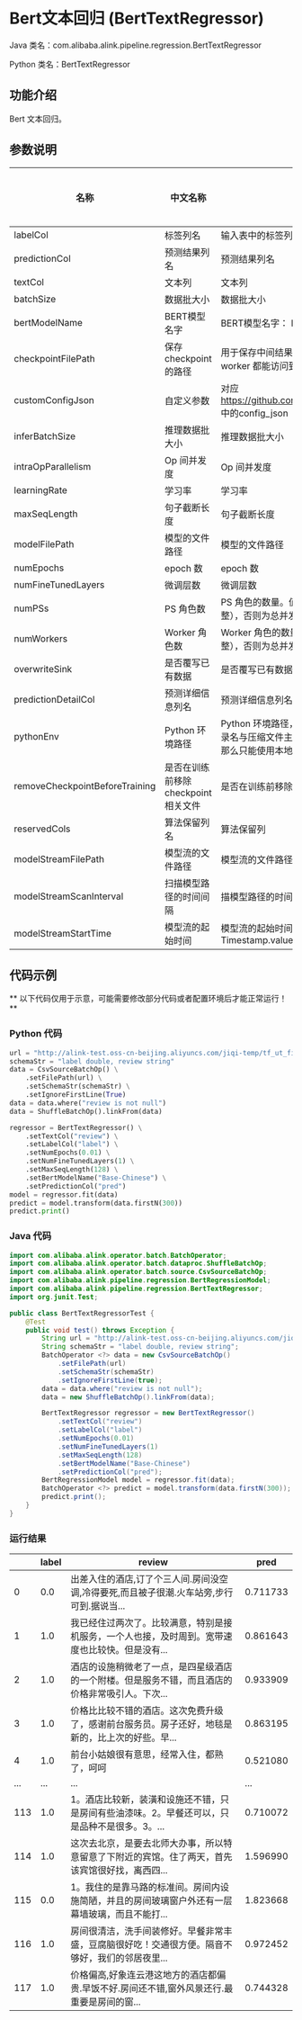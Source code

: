 # Bert文本回归 (BertTextRegressor)
Java 类名：com.alibaba.alink.pipeline.regression.BertTextRegressor

Python 类名：BertTextRegressor


## 功能介绍

Bert 文本回归。

## 参数说明

| 名称 | 中文名称 | 描述 | 类型 | 是否必须？ | 取值范围 | 默认值 |
| --- | --- | --- | --- | --- | --- | --- |
| labelCol | 标签列名 | 输入表中的标签列名 | String | ✓ |  |  |
| predictionCol | 预测结果列名 | 预测结果列名 | String | ✓ |  |  |
| textCol | 文本列 | 文本列 | String | ✓ |  |  |
| batchSize | 数据批大小 | 数据批大小 | Integer |  |  | 32 |
| bertModelName | BERT模型名字 | BERT模型名字： Base-Chinese,Base-Multilingual-Cased,Base-Uncased,Base-Cased | String |  |  | "Base-Chinese" |
| checkpointFilePath | 保存 checkpoint 的路径 | 用于保存中间结果的路径，将作为 TensorFlow 中 `Estimator` 的 `model_dir` 传入，需要为所有 worker 都能访问到的目录 | String |  |  | null |
| customConfigJson | 自定义参数 | 对应 https://github.com/alibaba/EasyTransfer/blob/master/easytransfer/app_zoo/app_config.py 中的config_json | String |  |  |  |
| inferBatchSize | 推理数据批大小 | 推理数据批大小 | Integer |  |  | 256 |
| intraOpParallelism | Op 间并发度 | Op 间并发度 | Integer |  |  | 4 |
| learningRate | 学习率 | 学习率 | Double |  |  | 0.001 |
| maxSeqLength | 句子截断长度 | 句子截断长度 | Integer |  |  | 128 |
| modelFilePath | 模型的文件路径 | 模型的文件路径 | String |  |  | null |
| numEpochs | epoch 数 | epoch 数 | Double |  |  | 0.01 |
| numFineTunedLayers | 微调层数 | 微调层数 | Integer |  |  | 1 |
| numPSs | PS 角色数 | PS 角色的数量。值未设置时，如果 Worker 角色数也未设置，则为作业总并发度的 1/4（需要取整），否则为总并发度减去 Worker 角色数。 | Integer |  |  | null |
| numWorkers | Worker 角色数 | Worker 角色的数量。值未设置时，如果 PS 角色数也未设置，则为作业总并发度的 3/4（需要取整），否则为总并发度减去 PS 角色数。 | Integer |  |  | null |
| overwriteSink | 是否覆写已有数据 | 是否覆写已有数据 | Boolean |  |  | false |
| predictionDetailCol | 预测详细信息列名 | 预测详细信息列名 | String |  |  |  |
| pythonEnv | Python 环境路径 | Python 环境路径，一般情况下不需要填写。如果是压缩文件，需要解压后得到一个目录，且目录名与压缩文件主文件名一致，可以使用 http://, https://, oss://, hdfs:// 等路径；如果是目录，那么只能使用本地路径，即 file://。 | String |  |  | "" |
| removeCheckpointBeforeTraining | 是否在训练前移除 checkpoint 相关文件 | 是否在训练前移除 checkpoint 相关文件用于重新训练，只会删除必要的文件 | Boolean |  |  | null |
| reservedCols | 算法保留列名 | 算法保留列 | String[] |  |  | null |
| modelStreamFilePath | 模型流的文件路径 | 模型流的文件路径 | String |  |  | null |
| modelStreamScanInterval | 扫描模型路径的时间间隔 | 描模型路径的时间间隔，单位秒 | Integer |  |  | 10 |
| modelStreamStartTime | 模型流的起始时间 | 模型流的起始时间。默认从当前时刻开始读。使用yyyy-mm-dd hh:mm:ss.fffffffff格式，详见Timestamp.valueOf(String s) | String |  |  | null |

## 代码示例

** 以下代码仅用于示意，可能需要修改部分代码或者配置环境后才能正常运行！**

### Python 代码
```python
url = "http://alink-test.oss-cn-beijing.aliyuncs.com/jiqi-temp/tf_ut_files/ChnSentiCorp_htl_small.csv"
schemaStr = "label double, review string"
data = CsvSourceBatchOp() \
    .setFilePath(url) \
    .setSchemaStr(schemaStr) \
    .setIgnoreFirstLine(True)
data = data.where("review is not null")
data = ShuffleBatchOp().linkFrom(data)

regressor = BertTextRegressor() \
    .setTextCol("review") \
    .setLabelCol("label") \
    .setNumEpochs(0.01) \
    .setNumFineTunedLayers(1) \
    .setMaxSeqLength(128) \
    .setBertModelName("Base-Chinese") \
    .setPredictionCol("pred")
model = regressor.fit(data)
predict = model.transform(data.firstN(300))
predict.print()
```

### Java 代码
```java
import com.alibaba.alink.operator.batch.BatchOperator;
import com.alibaba.alink.operator.batch.dataproc.ShuffleBatchOp;
import com.alibaba.alink.operator.batch.source.CsvSourceBatchOp;
import com.alibaba.alink.pipeline.regression.BertRegressionModel;
import com.alibaba.alink.pipeline.regression.BertTextRegressor;
import org.junit.Test;

public class BertTextRegressorTest {
	@Test
	public void test() throws Exception {
		String url = "http://alink-test.oss-cn-beijing.aliyuncs.com/jiqi-temp/tf_ut_files/ChnSentiCorp_htl_small.csv";
		String schemaStr = "label double, review string";
		BatchOperator <?> data = new CsvSourceBatchOp()
			.setFilePath(url)
			.setSchemaStr(schemaStr)
			.setIgnoreFirstLine(true);
		data = data.where("review is not null");
		data = new ShuffleBatchOp().linkFrom(data);

		BertTextRegressor regressor = new BertTextRegressor()
			.setTextCol("review")
			.setLabelCol("label")
			.setNumEpochs(0.01)
			.setNumFineTunedLayers(1)
			.setMaxSeqLength(128)
			.setBertModelName("Base-Chinese")
			.setPredictionCol("pred");
		BertRegressionModel model = regressor.fit(data);
		BatchOperator <?> predict = model.transform(data.firstN(300));
		predict.print();
	}
}
```

### 运行结果

|      |label|review  |pred      |
|------|-----|--------|----------|
|0     |0.0  |出差入住的酒店,订了个三人间.房间没空调,冷得要死,而且被子很潮.火车站旁,步行可到.据说当...|0.711733  |
|1     |1.0  |我已经住过两次了。比较满意，特别是接机服务，一个人也接，及时周到。宽带速度也比较快。但是没有...|0.861643  |
|2     |1.0  |酒店的设施稍微老了一点，是四星级酒店的一个附楼。但是服务不错，而且酒店的价格非常吸引人。下次...|0.933909  |
|3     |1.0  |价格比比较不错的酒店。这次免费升级了，感谢前台服务员。房子还好，地毯是新的，比上次的好些。早...|0.863195  |
|4     |1.0  |前台小姑娘很有意思，经常入住，都熟了，呵呵|0.521080  |
|...   |...  |...     |...       |
|113   |1.0  |1。酒店比较新，装潢和设施还不错，只是房间有些油漆味。2。早餐还可以，只是品种不是很多。3。...|0.710072  |
|114   |1.0  |这次去北京，是要去北师大办事，所以特意留意了下附近的宾馆。住了两天，首先该宾馆很好找，离西四...|1.596990  |
|115   |0.0  |1。我住的是靠马路的标准间。房间内设施简陋，并且的房间玻璃窗户外还有一层幕墙玻璃，而且不能打...|1.823668  |
|116   |1.0  |房间很清洁，洗手间装修好。早餐非常丰盛，豆腐脑很好吃！交通很方便。隔音不够好，我们的邻居夜里...|0.972452  |
|117   |1.0  |价格偏高,好象连云港这地方的酒店都偏贵.早饭不好.房间还不错,窗外风景还行.最重要是房间的窗...|0.744328  |
